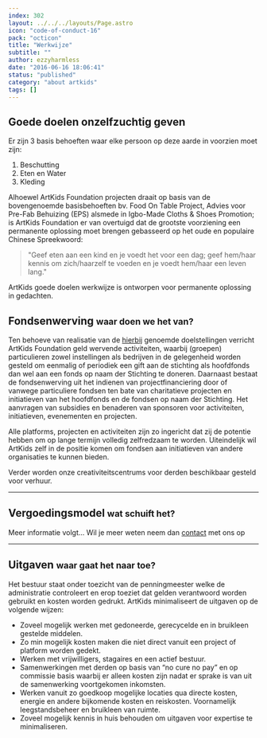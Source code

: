 ```yaml
---
index: 302
layout: ../../../layouts/Page.astro
icon: "code-of-conduct-16"
pack: "octicon"
title: "Werkwijze"
subtitle: ""
author: ezzyharmless
date: "2016-06-16 18:06:41"
status: "published"
category: "about artkids"
tags: []
---
```


## Goede doelen <span class="has-text-calm is-size-4">onzelfzuchtig geven</span>

Er zijn 3 basis behoeften waar elke persoon op deze aarde in voorzien moet zijn:

1.  Beschutting
2.  Eten en Water
3.  Kleding

Alhoewel ArtKids Foundation projecten draait op basis van de bovengenoemde basisbehoeften bv. Food On Table Project, Advies voor Pre-Fab Behuizing (EPS) alsmede in Igbo-Made Cloths & Shoes Promotion; is ArtKids Foundation er van overtuigd dat de grootste voorziening een permanente oplossing moet brengen gebasseerd op het oude en populaire Chinese Spreekwoord:

> "Geef eten aan een kind en je voedt het voor een dag; geef hem/haar kennis om zich/haarzelf te voeden en je voedt hem/haar een leven lang."

ArtKids goede doelen werkwijze is ontworpen voor permanente oplossing in gedachten.

## Fondsenwerving <small class="has-text-calm is-size-4">waar doen we het van?</small>

Ten behoeve van realisatie van de [hierbij](/visie/) genoemde doelstellingen verricht ArtKids Foundation geld wervende activiteiten, waarbij (groepen) particulieren zowel instellingen als bedrijven in de gelegenheid worden gesteld om eenmalig of periodiek een gift aan de stichting als hoofdfonds dan wel aan een fonds op naam der Stichting te doneren. Daarnaast bestaat de fondsenwerving uit het indienen van projectfinanciering door of vanwege particuliere fondsen ten bate van charitatieve projecten en initiatieven van het hoofdfonds en de fondsen op naam der Stichting. Het aanvragen van subsidies en benaderen van sponsoren voor activiteiten, initiatieven, evenementen en projecten.

Alle platforms, projecten en activiteiten zijn zo ingericht dat zij de potentie hebben om op lange termijn volledig zelfredzaam te worden. Uiteindelijk wil ArtKids zelf in de positie komen om fondsen aan initiatieven van andere organisaties te kunnen bieden.

Verder worden onze creativiteitscentrums voor derden beschikbaar gesteld voor verhuur.

* * *

## Vergoedingsmodel <small class="has-text-calm is-size-4">wat schuift het?</small>

Meer informatie volgt... Wil je meer weten neem dan [contact](/nl/contact/) met ons op

* * *

## Uitgaven <small class="has-text-calm is-size-4">waar gaat het naar toe?</small>

Het bestuur staat onder toezicht van de penningmeester welke de administratie controleert en erop toeziet dat gelden verantwoord worden gebruikt en kosten worden gedrukt. ArtKids minimaliseert de uitgaven op de volgende wijzen:

*   Zoveel mogelijk werken met gedoneerde, gerecycelde en in bruikleen gestelde middelen.
*   Zo min mogelijk kosten maken die niet direct vanuit een project of platform worden gedekt.
*   Werken met vrijwilligers, stagaires en een actief bestuur.
*   Samenwerkingen met derden op basis van “no cure no pay” en op commissie basis waarbij er alleen kosten zijn nadat er sprake is van uit de samenwerking voortgekomen inkomsten.
*   Werken vanuit zo goedkoop mogelijke locaties qua directe kosten, energie en andere bijkomende kosten en reiskosten. Voornamelijk leegstandsbeheer en bruikleen van ruimte.
*   Zoveel mogelijk kennis in huis behouden om uitgaven voor expertise te minimaliseren.